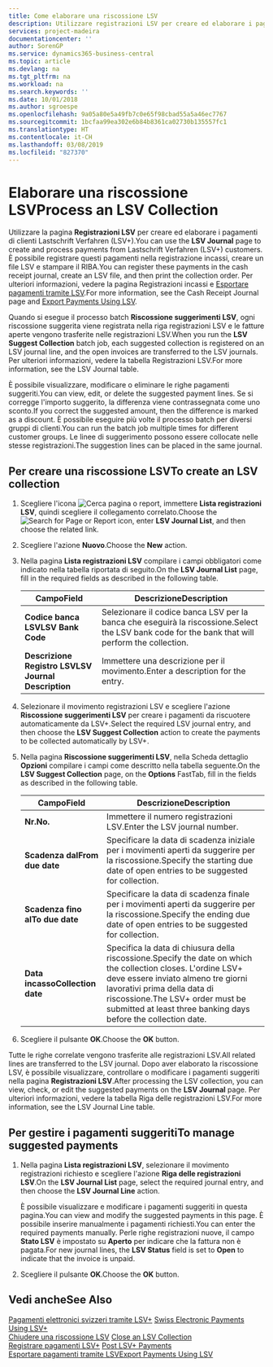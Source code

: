 ```yaml
---
title: Come elaborare una riscossione LSV
description: Utilizzare registrazioni LSV per creare ed elaborare i pagamenti di clienti Lastschrift Verfahren (LSV+). È possibile registrare questi pagamenti nella registrazione incassi, creare un file LSV e stampare il RIBA.
services: project-madeira
documentationcenter: ''
author: SorenGP
ms.service: dynamics365-business-central
ms.topic: article
ms.devlang: na
ms.tgt_pltfrm: na
ms.workload: na
ms.search.keywords: ''
ms.date: 10/01/2018
ms.author: sgroespe
ms.openlocfilehash: 9a05a80e5a49fb7c0e65f98cbad55a5a46ec7767
ms.sourcegitcommit: 1bcfaa99ea302e6b84b8361ca02730b135557fc1
ms.translationtype: HT
ms.contentlocale: it-CH
ms.lasthandoff: 03/08/2019
ms.locfileid: "827370"
---
```

# <a name="process-an-lsv-collection"></a><span data-ttu-id="25611-104">Elaborare una riscossione LSV</span><span class="sxs-lookup"><span data-stu-id="25611-104">Process an LSV Collection</span></span>
<span data-ttu-id="25611-105">Utilizzare la pagina **Registrazioni LSV** per creare ed elaborare i pagamenti di clienti Lastschrift Verfahren (LSV+).</span><span class="sxs-lookup"><span data-stu-id="25611-105">You can use the **LSV Journal** page to create and process payments from Lastschrift Verfahren (LSV+) customers.</span></span> <span data-ttu-id="25611-106">È possibile registrare questi pagamenti nella registrazione incassi, creare un file LSV e stampare il RIBA.</span><span class="sxs-lookup"><span data-stu-id="25611-106">You can register these payments in the cash receipt journal, create an LSV file, and then print the collection order.</span></span> <span data-ttu-id="25611-107">Per ulteriori informazioni, vedere la pagina Registrazioni incassi e [Esportare pagamenti tramite LSV](how-to-export-payments-using-lsv.md).</span><span class="sxs-lookup"><span data-stu-id="25611-107">For more information, see the Cash Receipt Journal page and [Export Payments Using LSV](how-to-export-payments-using-lsv.md).</span></span>  

<span data-ttu-id="25611-108">Quando si esegue il processo batch **Riscossione suggerimenti LSV**, ogni riscossione suggerita viene registrata nella riga registrazioni LSV e le fatture aperte vengono trasferite nelle registrazioni LSV.</span><span class="sxs-lookup"><span data-stu-id="25611-108">When you run the **LSV Suggest Collection** batch job, each suggested collection is registered on an LSV journal line, and the open invoices are transferred to the LSV journals.</span></span> <span data-ttu-id="25611-109">Per ulteriori informazioni, vedere la tabella Registrazioni LSV.</span><span class="sxs-lookup"><span data-stu-id="25611-109">For more information, see the LSV Journal table.</span></span>  

<span data-ttu-id="25611-110">È possibile visualizzare, modificare o eliminare le righe pagamenti suggeriti.</span><span class="sxs-lookup"><span data-stu-id="25611-110">You can view, edit, or delete the suggested payment lines.</span></span> <span data-ttu-id="25611-111">Se si corregge l'importo suggerito, la differenza viene contrassegnata come uno sconto.</span><span class="sxs-lookup"><span data-stu-id="25611-111">If you correct the suggested amount, then the difference is marked as a discount.</span></span> <span data-ttu-id="25611-112">È possibile eseguire più volte il processo batch per diversi gruppi di clienti.</span><span class="sxs-lookup"><span data-stu-id="25611-112">You can run the batch job multiple times for different customer groups.</span></span> <span data-ttu-id="25611-113">Le linee di suggerimento possono essere collocate nelle stesse registrazioni.</span><span class="sxs-lookup"><span data-stu-id="25611-113">The suggestion lines can be placed in the same journal.</span></span>  

## <a name="to-create-an-lsv-collection"></a><span data-ttu-id="25611-114">Per creare una riscossione LSV</span><span class="sxs-lookup"><span data-stu-id="25611-114">To create an LSV collection</span></span>  

1.  <span data-ttu-id="25611-115">Scegliere l'icona ![Cerca pagina o report](../../media/ui-search/search_small.png "Cerca pagina o report"), immettere **Lista registrazioni LSV**, quindi scegliere il collegamento correlato.</span><span class="sxs-lookup"><span data-stu-id="25611-115">Choose the ![Search for Page or Report](../../media/ui-search/search_small.png "Search for Page or Report icon") icon, enter **LSV Journal List**, and then choose the related link.</span></span>  
2.  <span data-ttu-id="25611-116">Scegliere l'azione **Nuovo**.</span><span class="sxs-lookup"><span data-stu-id="25611-116">Choose the **New** action.</span></span>  
3.  <span data-ttu-id="25611-117">Nella pagina **Lista registrazioni LSV** compilare i campi obbligatori come indicato nella tabella riportata di seguito.</span><span class="sxs-lookup"><span data-stu-id="25611-117">On the **LSV Journal List** page, fill in the required fields as described in the following table.</span></span>  

    |<span data-ttu-id="25611-118">Campo</span><span class="sxs-lookup"><span data-stu-id="25611-118">Field</span></span>|<span data-ttu-id="25611-119">Descrizione</span><span class="sxs-lookup"><span data-stu-id="25611-119">Description</span></span>|  
    |---------------------------------|---------------------------------------|  
    |<span data-ttu-id="25611-120">**Codice banca LSV**</span><span class="sxs-lookup"><span data-stu-id="25611-120">**LSV Bank Code**</span></span>|<span data-ttu-id="25611-121">Selezionare il codice banca LSV per la banca che eseguirà la riscossione.</span><span class="sxs-lookup"><span data-stu-id="25611-121">Select the LSV bank code for the bank that will perform the collection.</span></span>|  
    |<span data-ttu-id="25611-122">**Descrizione Registro LSV**</span><span class="sxs-lookup"><span data-stu-id="25611-122">**LSV Journal Description**</span></span>|<span data-ttu-id="25611-123">Immettere una descrizione per il movimento.</span><span class="sxs-lookup"><span data-stu-id="25611-123">Enter a description for the entry.</span></span>|

4.  <span data-ttu-id="25611-124">Selezionare il movimento registrazioni LSV e scegliere l'azione **Riscossione suggerimenti LSV** per creare i pagamenti da riscuotere automaticamente da LSV+.</span><span class="sxs-lookup"><span data-stu-id="25611-124">Select the required LSV journal entry, and then choose the **LSV Suggest Collection** action to create the payments to be collected automatically by LSV+.</span></span>  
5.  <span data-ttu-id="25611-125">Nella pagina **Riscossione suggerimenti LSV**, nella Scheda dettaglio **Opzioni** compilare i campi come descritto nella tabella seguente.</span><span class="sxs-lookup"><span data-stu-id="25611-125">On the **LSV Suggest Collection** page, on the **Options** FastTab, fill in the fields as described in the following table.</span></span>  

    |<span data-ttu-id="25611-126">Campo</span><span class="sxs-lookup"><span data-stu-id="25611-126">Field</span></span>|<span data-ttu-id="25611-127">Descrizione</span><span class="sxs-lookup"><span data-stu-id="25611-127">Description</span></span>|  
    |---------------------------------|---------------------------------------|  
    |<span data-ttu-id="25611-128">**Nr.**</span><span class="sxs-lookup"><span data-stu-id="25611-128">**No.**</span></span>|<span data-ttu-id="25611-129">Immettere il numero registrazioni LSV.</span><span class="sxs-lookup"><span data-stu-id="25611-129">Enter the LSV journal number.</span></span>|  
    |<span data-ttu-id="25611-130">**Scadenza dal**</span><span class="sxs-lookup"><span data-stu-id="25611-130">**From due date**</span></span>|<span data-ttu-id="25611-131">Specificare la data di scadenza iniziale per i movimenti aperti da suggerire per la riscossione.</span><span class="sxs-lookup"><span data-stu-id="25611-131">Specify the starting due date of open entries to be suggested for collection.</span></span>|  
    |<span data-ttu-id="25611-132">**Scadenza fino al**</span><span class="sxs-lookup"><span data-stu-id="25611-132">**To due date**</span></span>|<span data-ttu-id="25611-133">Specificare la data di scadenza finale per i movimenti aperti da suggerire per la riscossione.</span><span class="sxs-lookup"><span data-stu-id="25611-133">Specify the ending due date of open entries to be suggested for collection.</span></span>|  
    |<span data-ttu-id="25611-134">**Data incasso**</span><span class="sxs-lookup"><span data-stu-id="25611-134">**Collection date**</span></span>|<span data-ttu-id="25611-135">Specifica la data di chiusura della riscossione.</span><span class="sxs-lookup"><span data-stu-id="25611-135">Specify the date on which the collection closes.</span></span> <span data-ttu-id="25611-136">L'ordine LSV+ deve essere inviato almeno tre giorni lavorativi prima della data di riscossione.</span><span class="sxs-lookup"><span data-stu-id="25611-136">The LSV+ order must be submitted at least three banking days before the collection date.</span></span>|  

6.  <span data-ttu-id="25611-137">Scegliere il pulsante **OK**.</span><span class="sxs-lookup"><span data-stu-id="25611-137">Choose the **OK** button.</span></span>  

<span data-ttu-id="25611-138">Tutte le righe correlate vengono trasferite alle registrazioni LSV.</span><span class="sxs-lookup"><span data-stu-id="25611-138">All related lines are transferred to the LSV journal.</span></span> <span data-ttu-id="25611-139">Dopo aver elaborato la riscossione LSV, è possibile visualizzare, controllare o modificare i pagamenti suggeriti nella pagina **Registrazioni LSV**.</span><span class="sxs-lookup"><span data-stu-id="25611-139">After processing the LSV collection, you can view, check, or edit the suggested payments on the **LSV Journal** page.</span></span> <span data-ttu-id="25611-140">Per ulteriori informazioni, vedere la tabella Riga delle registrazioni LSV.</span><span class="sxs-lookup"><span data-stu-id="25611-140">For more information, see the LSV Journal Line table.</span></span>  

## <a name="to-manage-suggested-payments"></a><span data-ttu-id="25611-141">Per gestire i pagamenti suggeriti</span><span class="sxs-lookup"><span data-stu-id="25611-141">To manage suggested payments</span></span>  

1.  <span data-ttu-id="25611-142">Nella pagina **Lista registrazioni LSV**, selezionare il movimento registrazioni richiesto e scegliere l'azione **Riga delle registrazioni LSV**.</span><span class="sxs-lookup"><span data-stu-id="25611-142">On the **LSV Journal List** page, select the required journal entry, and then choose the **LSV Journal Line** action.</span></span>  

    <span data-ttu-id="25611-143">È possibile visualizzare e modificare i pagamenti suggeriti in questa pagina.</span><span class="sxs-lookup"><span data-stu-id="25611-143">You can view and modify the suggested payments in this page.</span></span> <span data-ttu-id="25611-144">È possibile inserire manualmente i pagamenti richiesti.</span><span class="sxs-lookup"><span data-stu-id="25611-144">You can enter the required payments manually.</span></span> <span data-ttu-id="25611-145">Perle righe registrazioni nuove, il campo **Stato LSV** è impostato su **Aperto** per indicare che la fattura non è pagata.</span><span class="sxs-lookup"><span data-stu-id="25611-145">For new journal lines, the **LSV Status** field is set to **Open** to indicate that the invoice is unpaid.</span></span>  

3.  <span data-ttu-id="25611-146">Scegliere il pulsante **OK**.</span><span class="sxs-lookup"><span data-stu-id="25611-146">Choose the **OK** button.</span></span>  

## <a name="see-also"></a><span data-ttu-id="25611-147">Vedi anche</span><span class="sxs-lookup"><span data-stu-id="25611-147">See Also</span></span>  
 <span data-ttu-id="25611-148">[Pagamenti elettronici svizzeri tramite LSV+](swiss-electronic-payments-using-lsv-.md) </span><span class="sxs-lookup"><span data-stu-id="25611-148">[Swiss Electronic Payments Using LSV+](swiss-electronic-payments-using-lsv-.md) </span></span>  
 <span data-ttu-id="25611-149">[Chiudere una riscossione LSV](how-to-close-an-lsv-collection.md) </span><span class="sxs-lookup"><span data-stu-id="25611-149">[Close an LSV Collection](how-to-close-an-lsv-collection.md) </span></span>  
 <span data-ttu-id="25611-150">[Registrare pagamenti LSV+](how-to-post-lsv-payments.md) </span><span class="sxs-lookup"><span data-stu-id="25611-150">[Post LSV+ Payments](how-to-post-lsv-payments.md) </span></span>  
 [<span data-ttu-id="25611-151">Esportare pagamenti tramite LSV</span><span class="sxs-lookup"><span data-stu-id="25611-151">Export Payments Using LSV</span></span>](how-to-export-payments-using-lsv.md)
